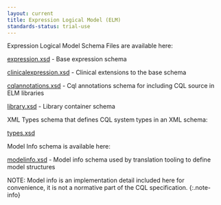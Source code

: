 ```yaml
---
layout: current
title: Expression Logical Model (ELM)
standards-status: trial-use
---
```


Expression Logical Model Schema Files are available here:

<a href="elm/schema/expression.xsd">expression.xsd</a> - Base expression schema

<a href="elm/schema/clinicalexpression.xsd">clinicalexpression.xsd</a> - Clinical extensions to the base schema

<a href="elm/schema/cqlannotations.xsd">cqlannotations.xsd</a> - Cql annotations schema for including CQL source in ELM libraries

<a href="elm/schema/library.xsd">library.xsd</a> - Library container schema

XML Types schema that defines CQL system types in an XML schema:

<a href="elm/schema/types.xsd">types.xsd</a>

Model Info schema is available here:

<a href="elm/schema/modelinfo.xsd">modelinfo.xsd</a> - Model info schema used by translation tooling to define model structures

NOTE: Model info is an implementation detail included here for convenience, it is not a normative part of the CQL specification.
{:.note-info}


